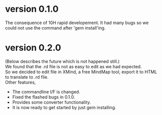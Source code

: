 # version 0.1.0
The consequence of 10H rapid developement. 
It had many bugs so we could not use the command after 'gem install'ing. 

# version 0.2.0
(Below describes the future which is not happened still.)  
We found that the .rd file is not as easy to edit as we had expected.  
So we decided to edit file in XMind, a free MindMap tool, export it to HTML to translate to .rd file.  
Other features,  
* The commandline I/F is changed.
* Fixed the flashed bugs in 0.1.0.
* Provides some converter functionality.
* It is now ready to get started by just gem installing.
